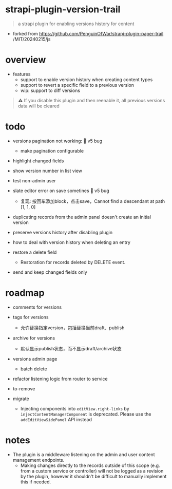 # strapi-plugin-version-trail

> a strapi plugin for enabling versions history for content

- forked from https://github.com/PenguinOfWar/strapi-plugin-paper-trail /MIT/20240215/js
# overview
- features
  - support to enable version history when creating content types
  - support to revert a specific field to a previous version
  - wip: support to diff versions

> ⚠️ If you disable this plugin and then reenable it, all previous versions data will be cleared

# todo
- versions pagination not working: 🐛 v5 bug
  - make pagination configurable

- highlight changed fields
- show version number in list view

- test non-admin user

- slate editor error on save sometines 🐛 v5 bug
  - 复现: 按回车添加block，点击save，Cannot find a descendant at path [1, 1, 0] 

- duplicating records from the admin panel doesn't create an initial version

- preserve versions history after disabling plugin

- how to deal with version history when deleting an entry
- restore a delete field
  - Restoration for records deleted by DELETE event.

- send and keep changed fields only
# roadmap
- comments for versions

- tags for versions
  - 允许替换指定version，包括替换当前draft、publish 

- archive for versions
  - 默认显示publish状态，而不显示draft/archive状态

- versions admin page
  - batch delete

- refactor listening logic from router to service

- to-remove

- migrate
  - Injecting components into `editView.right-links` by `injectContentManagerComponent` is deprecated. Please use the `addEditViewSidePanel` API instead
# notes
- The plugin is a middleware listening on the admin and user content management endpoints. 
  - Making changes directly to the records outside of this scope (e.g. from a custom service or controller) will not be logged as a revision by the plugin, however it shouldn't be difficult to manually implement this if needed.

